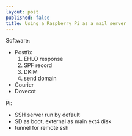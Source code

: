 ```yaml
---
layout: post
published: false
title: Using a Raspberry Pi as a mail server
---
```


Software:
* Postfix
  1. EHLO response
  2. SPF record
  3. DKIM
  4. send domain
* Courier
* Dovecot

Pi:
* SSH server run by default
* SD as boot, external as main ext4 disk
* tunnel for remote ssh